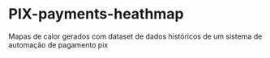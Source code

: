 # PIX-payments-heathmap
Mapas de calor gerados com dataset de dados históricos de um sistema de automação de pagamento pix
